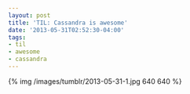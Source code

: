 ```yaml
---
layout: post
title: 'TIL: Cassandra is awesome'
date: '2013-05-31T02:52:30-04:00'
tags:
- til
- awesome
- cassandra
---
```


{% img /images/tumblr/2013-05-31-1.jpg 640 640 %}